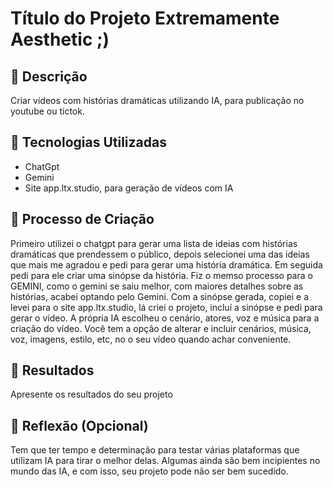 # Título do Projeto Extremamente Aesthetic ;)

## 📒 Descrição
Criar vídeos com histórias dramáticas utilizando IA, para publicação no youtube ou tictok.

## 🤖 Tecnologias Utilizadas
- ChatGpt
- Gemini 
- Site app.ltx.studio, para geração de vídeos com IA

## 🧐 Processo de Criação
Primeiro utilizei o chatgpt para gerar uma lista de ideias com histórias dramáticas que prendessem o público, depois selecionei uma das ideias que mais me agradou e pedi para gerar uma história dramática. Em seguida pedi para ele criar uma sinópse da história. Fiz o memso processo para o GEMINI, como o gemini se saiu melhor, com maiores detalhes sobre as histórias, acabei optando pelo Gemini.
Com a sinópse gerada, copiei e a levei para o site app.ltx.studio, lá criei o projeto, incluí a sinópse e pedi para gerar o vídeo. A própria IA escolheu o cenário, atores, voz e música para a criação do vídeo. Você tem a opção de alterar e incluir cenários, música, voz, imagens, estilo, etc, no o seu vídeo quando achar conveniente. 

## 🚀 Resultados
Apresente os resultados do seu projeto

## 💭 Reflexão (Opcional)
Tem que ter tempo e determinação para testar várias plataformas que utilizam IA para tirar o melhor delas. Algumas ainda são bem incipientes no mundo das IA, e com isso, seu projeto pode não ser bem sucedido.
